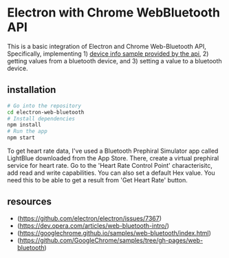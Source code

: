 # Electron with Chrome WebBluetooth API
This is a basic integration of Electron and Chrome Web-Bluetooth API, Specifically, implementing 1) [device info sample provided by the api](https://googlechrome.github.io/samples/web-bluetooth/device-info.html), 2) getting values from a bluetooth device, and 3) setting a value to a bluetooth device. 

## installation
```bash
# Go into the repository
cd electron-web-bluetooth
# Install dependencies
npm install
# Run the app
npm start
```

To get heart rate data, I've used a Bluetooth Prephiral Simulator app called LightBlue downloaded from the App Store. There, create a virtual prephiral service for heart rate. Go to the 'Heart Rate Control Point' characterisitc, add read and write capabilities. You can also set a default Hex value. You need this to be able to get a result from 'Get Heart Rate' button.


## resources
* (https://github.com/electron/electron/issues/7367)
* (https://dev.opera.com/articles/web-bluetooth-intro/)
* (https://googlechrome.github.io/samples/web-bluetooth/index.html)
* (https://github.com/GoogleChrome/samples/tree/gh-pages/web-bluetooth)